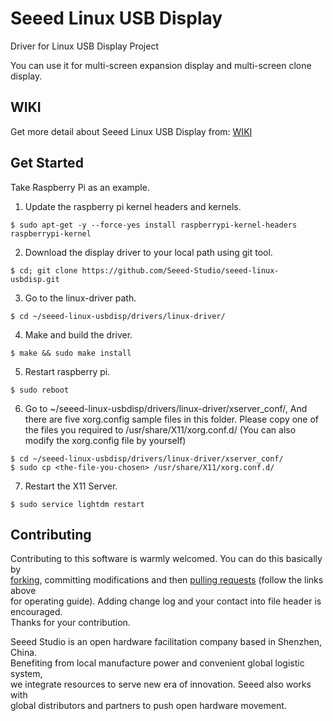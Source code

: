 # Seeed Linux USB Display

Driver for Linux USB Display Project

You can use it for multi-screen expansion display and multi-screen clone display.


## WIKI
Get more detail about Seeed Linux USB Display from: 
[WIKI](https://wiki.seeedstudio.com/Wio-Terminal-HMI)


## Get Started
Take Raspberry Pi as an example.
1. Update the raspberry pi kernel headers and kernels.
```
$ sudo apt-get -y --force-yes install raspberrypi-kernel-headers raspberrypi-kernel
```
2. Download the display driver to your local path using git tool.
```
$ cd; git clone https://github.com/Seeed-Studio/seeed-linux-usbdisp.git
```
3. Go to the linux-driver path.
```
$ cd ~/seeed-linux-usbdisp/drivers/linux-driver/
```
4. Make and build the driver.
```
$ make && sudo make install
```
5. Restart raspberry pi.
```
$ sudo reboot
```
6. Go to ~/seeed-linux-usbdisp/drivers/linux-driver/xserver_conf/, And there are five xorg.config sample files in this folder. Please copy one of the files you required to /usr/share/X11/xorg.conf.d/ (You can also modify the xorg.config file by yourself)
```
$ cd ~/seeed-linux-usbdisp/drivers/linux-driver/xserver_conf/
$ sudo cp <the-file-you-chosen> /usr/share/X11/xorg.conf.d/
```
7. Restart the X11 Server.
```
$ sudo service lightdm restart
```



## Contributing

Contributing to this software is warmly welcomed. You can do this basically by<br>
[forking](https://help.github.com/articles/fork-a-repo), committing modifications and then [pulling requests](https://help.github.com/articles/using-pull-requests) (follow the links above<br>
for operating guide). Adding change log and your contact into file header is encouraged.<br>
Thanks for your contribution.

Seeed Studio is an open hardware facilitation company based in Shenzhen, China. <br>
Benefiting from local manufacture power and convenient global logistic system, <br>
we integrate resources to serve new era of innovation. Seeed also works with <br>
global distributors and partners to push open hardware movement.<br>

